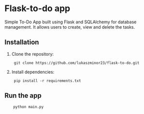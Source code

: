 # Flask-to-do app

Simple To-Do App built using Flask and SQLAlchemy for database management. It allows users to create,
view and delete the tasks.

## Installation
1. Clone the repository:

        git clone https://github.com/lukaszminor23/flask-to-do.git
2. Install dependencies:
    
        pip install -r requirements.txt
## Run the app

        python main.py